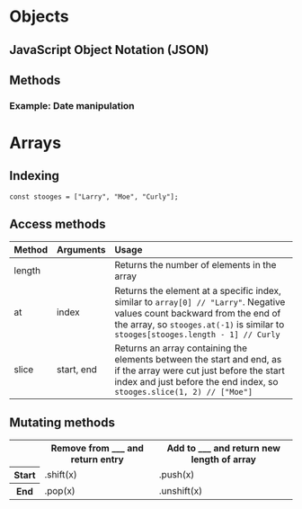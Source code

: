 # Objects

## JavaScript Object Notation (JSON)

## Methods

### Example: Date manipulation
  
# Arrays

## Indexing
`const stooges = ["Larry", "Moe", "Curly"];`
## Access methods

|Method|Arguments|Usage|
|:---|:---|:---|
|length||Returns the number of elements in the array|
|at|index|Returns the element at a specific index, similar to `array[0] // "Larry"`. Negative values count backward from the end of the array, so `stooges.at(-1)` is similar to `stooges[stooges.length - 1] // Curly`
|slice|start, end|Returns an array containing the elements between the start and end, as if the array were cut just before the start index and just before the end index, so `stooges.slice(1, 2) // ["Moe"]`|

## Mutating methods

<table>
<tr>
<th>

</th>
<th>
Remove from ___ and return entry
</th>
<th>
Add to ___ and return new length of array
</th>
</tr>
<tr>
<th>
Start
</th>
<td>
.shift(x)
</td>
<td>
.push(x)
</td>
</tr>
<tr>
<th>
End
</th>
<td>
.pop(x)
</td>
<td>
.unshift(x)
</td>
</tr>
</table>
